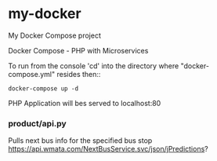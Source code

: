 # my-docker
My Docker Compose project

Docker Compose - PHP with Microservices

To run from the console 'cd' into the directory where "docker-compose.yml" resides then::
```
docker-compose up -d
```
PHP Application will bes served to localhost:80

### product/api.py
Pulls next bus info for the specified bus stop
https://api.wmata.com/NextBusService.svc/json/jPredictions?

